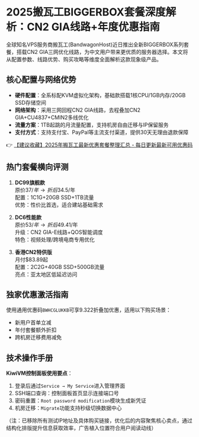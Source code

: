# 2025搬瓦工BIGGERBOX套餐深度解析：CN2 GIA线路+年度优惠指南

全球知名VPS服务商搬瓦工(BandwagonHost)近日推出全新BIGGERBOX系列套餐，搭载CN2 GIA三网优化线路，为中文用户带来更优质的服务器选择。本文将从配置参数、线路优势、购买攻略等维度全面解析这款现象级产品。

## 核心配置与网络优势
- **硬件配置**：全系标配KVM虚拟化架构，基础款搭载1核CPU/1GB内存/20GB SSD存储空间
- **网络架构**：采用三网回程CN2 GIA线路，去程叠加CN2 GIA+CU4837+CMIN2多线优化
- **流量方案**：1TB起跳的月流量配置，支持机房自由迁移与IP保留服务
- **支付方式**：支持支付宝、PayPal等主流支付渠道，提供30天无理由退款保障

👉 [【建议收藏】2025年搬瓦工最新优惠套餐整理汇总 - 每日更新最新可用优惠码](https://bit.ly/banwagon)

## 热门套餐横向评测
1. **DC99旗舰款**  
   原价$37/年 → 折后$34.5/年  
   配置：1C1G+20GB SSD+1TB流量  
   优势：性价比首选，适合建站基础需求

2. **DC6性能款**  
   原价$53/年 → 折后$49.41/年  
   升级：CN2 GIA-E线路+QOS智能调度  
   特色：视频处理/跨境电商专用优化

3. **香港CN2特供版**  
   月付$83.89起  
   配置：2C2G+40GB SSD+500GB流量  
   亮点：亚太地区低延迟访问

## 独家优惠激活指南
使用通用优惠码`BWHCGLUKKB`可享9.322折叠加优惠，适用以下购买场景：
- 新用户首单立减
- 年付套餐额外折扣
- 跨机房迁移费用减免

## 技术操作手册
**KiwiVM控制面板使用要点**：
1. 登录后通过`Service → My Service`进入管理界面
2. SSH端口查询：控制面板首页显示连接端口号
3. 密码重置：`Root password modification`模块生成新凭证
4. 机房迁移：`Migrate`功能支持秒级切换数据中心

（注：已移除所有测试IP地址及具体购买链接，优化后的内容聚焦核心卖点，通过结构化排版提升信息获取效率，广告植入位置符合用户阅读动线）